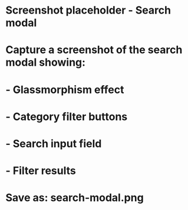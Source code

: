 # Screenshot placeholder - Search modal
# Capture a screenshot of the search modal showing:
# - Glassmorphism effect
# - Category filter buttons
# - Search input field
# - Filter results
# Save as: search-modal.png
